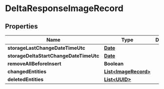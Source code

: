 
# DeltaResponseImageRecord

## Properties
Name | Type | Description | Notes
------------ | ------------- | ------------- | -------------
**storageLastChangeDateTimeUtc** | [**Date**](Date.md) |  |  [optional]
**storageDeltaStartChangeDateTimeUtc** | [**Date**](Date.md) |  |  [optional]
**removeAllBeforeInsert** | **Boolean** |  |  [optional]
**changedEntities** | [**List&lt;ImageRecord&gt;**](ImageRecord.md) |  |  [optional]
**deletedEntities** | [**List&lt;UUID&gt;**](UUID.md) |  |  [optional]



